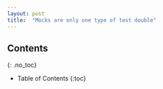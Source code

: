 ```yaml
---
layout: post
title:  "Mocks are only one type of test double"
---
```


## Contents
{: .no_toc}

* Table of Contents
{:toc}

## 